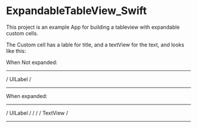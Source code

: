 # ExpandableTableView_Swift

This project is an example App for building a tableview with expandable custom cells.

The Custom cell has a lable for title, and a textView for the text, and looks like this:

When Not expanded:
*****************
/     UILabel   /
*****************

When expanded:
*****************
/     UILabel   /
/               / 
/    TextView   /
*****************

